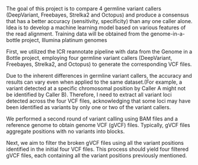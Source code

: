 The goal of this project is to compare 4 germline variant callers (DeepVariant, Freebayes, Strelka2 and Octopus) and produce a consensus that has a better accuracy (sensitivity, specificity) than any one caller alone. Idea is to develop a machine learning model based on various features of the read alignment. Training data will be obtained from the genome-in-a-bottle project, Illumina platinum genomes

First, we utilized the ICR reannotate pipeline with data from the Genome in a Bottle project, employing four germline variant callers (DeepVariant, Freebayes, Strelka2, and Octopus) to generate the corresponding VCF files.

Due to the inherent differences in germline variant callers, the accuracy and results can vary even when applied to the same dataset.(For example, a variant detected at a specific chromosomal position by Caller A might not be identified by Caller B). Therefore, I need to extract all variant loci detected across the four VCF files, acknowledging that some loci may have been identified as variants by only one or two of the variant callers.  

We performed a second round of variant calling using BAM files and a reference genome to obtain genome VCF (gVCF) files. Typically, gVCF files aggregate positions with no variants into blocks. 

Next, we aim to filter the broken gVCF files using all the variant positions identified in the initial four VCF files. This process should yield four filtered gVCF files, each containing all the variant positions previously mentioned. 

